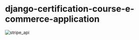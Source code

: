 # django-certification-course-e-commerce-application

![stripe_api](https://github.com/vishals25/django-certification-course-e-commerce-application/assets/142819017/1f3b3b5a-c975-40bd-85c8-89d9e0c2c6ff)
